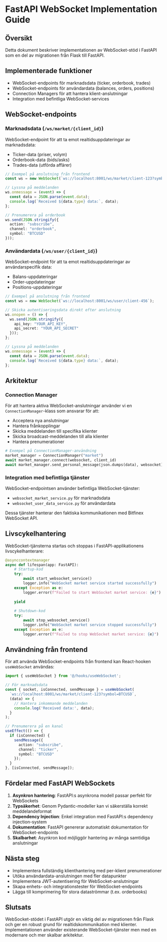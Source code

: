 # FastAPI WebSocket Implementation Guide

## Översikt

Detta dokument beskriver implementationen av WebSocket-stöd i FastAPI som en del av migrationen från Flask till FastAPI.

## Implementerade funktioner

- WebSocket-endpoints för marknadsdata (ticker, orderbook, trades)
- WebSocket-endpoints för användardata (balances, orders, positions)
- Connection Managers för att hantera klient-anslutningar
- Integration med befintliga WebSocket-services

## WebSocket-endpoints

### Marknadsdata (`/ws/market/{client_id}`)

WebSocket-endpoint för att ta emot realtidsuppdateringar av marknadsdata:

- Ticker-data (priser, volym)
- Orderbook-data (bids/asks)
- Trades-data (utförda affärer)

```typescript
// Exempel på anslutning från frontend
const ws = new WebSocket(`ws://localhost:8001/ws/market/client-123?symbol=BTCUSD`);

// Lyssna på meddelanden
ws.onmessage = (event) => {
  const data = JSON.parse(event.data);
  console.log(`Received ${data.type} data:`, data);
};

// Prenumerera på orderbook
ws.send(JSON.stringify({
  action: "subscribe",
  channel: "orderbook",
  symbol: "BTCUSD"
}));
```

### Användardata (`/ws/user/{client_id}`)

WebSocket-endpoint för att ta emot realtidsuppdateringar av användarspecifik data:

- Balans-uppdateringar
- Order-uppdateringar
- Positions-uppdateringar

```typescript
// Exempel på anslutning från frontend
const ws = new WebSocket(`ws://localhost:8001/ws/user/client-456`);

// Skicka autentiseringsdata direkt efter anslutning
ws.onopen = () => {
  ws.send(JSON.stringify({
    api_key: "YOUR_API_KEY",
    api_secret: "YOUR_API_SECRET"
  }));
};

// Lyssna på meddelanden
ws.onmessage = (event) => {
  const data = JSON.parse(event.data);
  console.log(`Received ${data.type} data:`, data);
};
```

## Arkitektur

### Connection Manager

För att hantera aktiva WebSocket-anslutningar använder vi en `ConnectionManager`-klass som ansvarar för att:

- Acceptera nya anslutningar
- Hantera frånkopplingar
- Skicka meddelanden till specifika klienter
- Skicka broadcast-meddelanden till alla klienter
- Hantera prenumerationer

```python
# Exempel på ConnectionManager-användning
market_manager = ConnectionManager("market")
await market_manager.connect(websocket, client_id)
await market_manager.send_personal_message(json.dumps(data), websocket)
```

### Integration med befintliga tjänster

WebSocket-endpointsen använder befintliga WebSocket-tjänster:

- `websocket_market_service.py` för marknadsdata
- `websocket_user_data_service.py` för användardata

Dessa tjänster hanterar den faktiska kommunikationen med Bitfinex WebSocket API.

## Livscykelhantering

WebSocket-tjänsterna startas och stoppas i FastAPI-applikationens livscykelhanterare:

```python
@asynccontextmanager
async def lifespan(app: FastAPI):
    # Startup-kod
    try:
        await start_websocket_service()
        logger.info("WebSocket market service started successfully")
    except Exception as e:
        logger.error(f"Failed to start WebSocket market service: {e}")
    
    yield
    
    # Shutdown-kod
    try:
        await stop_websocket_service()
        logger.info("WebSocket market service stopped successfully")
    except Exception as e:
        logger.error(f"Failed to stop WebSocket market service: {e}")
```

## Användning från frontend

För att använda WebSocket-endpoints från frontend kan React-hooken `useWebSocket` användas:

```typescript
import { useWebSocket } from '@/hooks/useWebSocket';

// För marknadsdata
const { socket, isConnected, sendMessage } = useWebSocket(
  `ws://localhost:8001/ws/market/client-123?symbol=BTCUSD`,
  (data) => {
    // Hantera inkommande meddelanden
    console.log('Received data:', data);
  }
);

// Prenumerera på en kanal
useEffect(() => {
  if (isConnected) {
    sendMessage({
      action: "subscribe",
      channel: "ticker",
      symbol: "BTCUSD"
    });
  }
}, [isConnected, sendMessage]);
```

## Fördelar med FastAPI WebSockets

1. **Asynkron hantering**: FastAPI:s asynkrona modell passar perfekt för WebSockets
2. **Typsäkerhet**: Genom Pydantic-modeller kan vi säkerställa korrekt meddelandeformat
3. **Dependency Injection**: Enkel integration med FastAPI:s dependency injection-system
4. **Dokumentation**: FastAPI genererar automatiskt dokumentation för WebSocket-endpoints
5. **Skalbarhet**: Asynkron kod möjliggör hantering av många samtidiga anslutningar

## Nästa steg

- Implementera fullständig klienthantering med per-klient prenumerationer
- Utöka användardata-anslutningen med fler datapunkter
- Implementera JWT-autentisering för WebSocket-anslutningar
- Skapa enhets- och integrationstester för WebSocket-endpoints
- Lägga till komprimering för stora dataströmmar (t.ex. orderbooks)

## Slutsats

WebSocket-stödet i FastAPI utgör en viktig del av migrationen från Flask och ger en robust grund för realtidskommunikation med klienter. Implementationen använder existerande WebSocket-tjänster men med en modernare och mer skalbar arkitektur. 